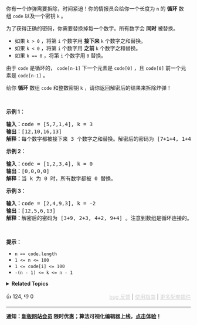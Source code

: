 <p>你有一个炸弹需要拆除，时间紧迫！你的情报员会给你一个长度为&nbsp;<code>n</code>&nbsp;的&nbsp;<strong>循环</strong>&nbsp;数组&nbsp;<code>code</code>&nbsp;以及一个密钥&nbsp;<code>k</code>&nbsp;。</p>

<p>为了获得正确的密码，你需要替换掉每一个数字。所有数字会&nbsp;<strong>同时</strong>&nbsp;被替换。</p>

<ul> 
 <li>如果&nbsp;<code>k &gt; 0</code>&nbsp;，将第&nbsp;<code>i</code>&nbsp;个数字用 <strong>接下来</strong>&nbsp;<code>k</code>&nbsp;个数字之和替换。</li> 
 <li>如果&nbsp;<code>k &lt; 0</code>&nbsp;，将第&nbsp;<code>i</code>&nbsp;个数字用 <strong>之前</strong>&nbsp;<code>k</code>&nbsp;个数字之和替换。</li> 
 <li>如果&nbsp;<code>k == 0</code>&nbsp;，将第&nbsp;<code>i</code>&nbsp;个数字用&nbsp;<code>0</code>&nbsp;替换。</li> 
</ul>

<p>由于&nbsp;<code>code</code>&nbsp;是循环的，&nbsp;<code>code[n-1]</code>&nbsp;下一个元素是&nbsp;<code>code[0]</code>&nbsp;，且&nbsp;<code>code[0]</code>&nbsp;前一个元素是&nbsp;<code>code[n-1]</code>&nbsp;。</p>

<p>给你 <strong>循环</strong>&nbsp;数组&nbsp;<code>code</code>&nbsp;和整数密钥&nbsp;<code>k</code>&nbsp;，请你返回解密后的结果来拆除炸弹！</p>

<p>&nbsp;</p>

<p><strong>示例 1：</strong></p>

<pre>
<b>输入：</b>code = [5,7,1,4], k = 3
<b>输出：</b>[12,10,16,13]
<b>解释：</b>每个数字都被接下来 3 个数字之和替换。解密后的密码为 [7+1+4, 1+4+5, 4+5+7, 5+7+1]。注意到数组是循环连接的。
</pre>

<p><strong>示例 2：</strong></p>

<pre>
<b>输入：</b>code = [1,2,3,4], k = 0
<b>输出：</b>[0,0,0,0]
<b>解释：</b>当 k 为 0 时，所有数字都被 0 替换。
</pre>

<p><strong>示例 3：</strong></p>

<pre>
<b>输入：</b>code = [2,4,9,3], k = -2
<b>输出：</b>[12,5,6,13]
<b>解释：</b>解密后的密码为 [3+9, 2+3, 4+2, 9+4] 。注意到数组是循环连接的。如果 k 是负数，那么和为 <strong>之前</strong> 的数字。
</pre>

<p>&nbsp;</p>

<p><strong>提示：</strong></p>

<ul> 
 <li><code>n == code.length</code></li> 
 <li><code>1 &lt;= n&nbsp;&lt;= 100</code></li> 
 <li><code>1 &lt;= code[i] &lt;= 100</code></li> 
 <li><code>-(n - 1) &lt;= k &lt;= n - 1</code></li> 
</ul>

<details><summary><strong>Related Topics</strong></summary>数组 | 滑动窗口</details><br>

<div>👍 124, 👎 0<span style='float: right;'><span style='color: gray;'><a href='https://github.com/labuladong/fucking-algorithm/discussions/939' target='_blank' style='color: lightgray;text-decoration: underline;'>bug 反馈</a> | <a href='https://labuladong.online/algo/fname.html?fname=jb插件简介' target='_blank' style='color: lightgray;text-decoration: underline;'>使用指南</a> | <a href='https://labuladong.online/algo/images/others/%E5%85%A8%E5%AE%B6%E6%A1%B6.jpg' target='_blank' style='color: lightgray;text-decoration: underline;'>更多配套插件</a></span></span></div>

<div id="labuladong"><hr>

**通知：[新版网站会员](https://labuladong.online/algo/intro/site-vip/) 限时优惠；算法可视化编辑器上线，[点击体验](https://labuladong.online/algo/intro/visualize/)！**

</div>

